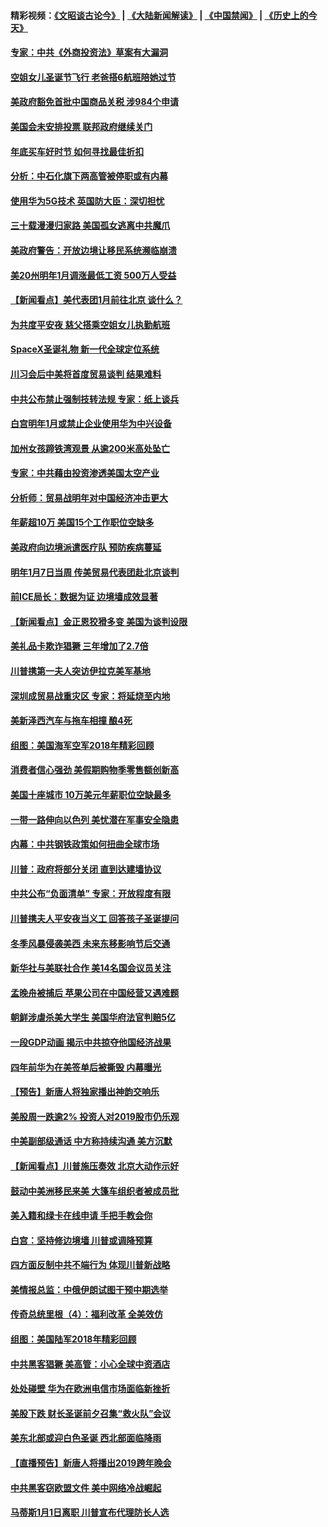 #### 精彩视频：[《文昭谈古论今》](https://github.com/gfw-breaker/wenzhao/blob/master/README.md?t=12280931) | [《大陆新闻解读》](https://github.com/gfw-breaker/ntdtv-comedy/blob/master/README.md?t=12280931) | [《中国禁闻》](https://github.com/gfw-breaker/ntdtv-news/blob/master/README.md?t=12280931) | [《历史上的今天》](https://github.com/gfw-breaker/today-in-history/blob/master/README.md?t=12280931) 

#### [专家：中共《外商投资法》草案有大漏洞](../pages/nsc412/n10936926.md?t=12280931) 

#### [空姐女儿圣诞节飞行 老爸搭6航班陪她过节](../pages/nsc412/n10937569.md?t=12280931) 

#### [美政府豁免首批中国商品关税 涉984个申请](../pages/nsc412/n10937177.md?t=12280931) 

#### [美国会未安排投票 联邦政府继续关门](../pages/nsc412/n10936951.md?t=12280931) 

#### [年底买车好时节 如何寻找最佳折扣](../pages/nsc412/n10936868.md?t=12280931) 

#### [分析：中石化旗下两高管被停职或有内幕](../pages/nsc412/n10936480.md?t=12280931) 

#### [使用华为5G技术 英国防大臣：深切担忧](../pages/nsc412/n10936847.md?t=12280931) 

#### [三十载漫漫归家路 美国孤女逃离中共魔爪](../pages/nsc412/n10936863.md?t=12280931) 

#### [美政府警告：开放边境让移民系统濒临崩溃](../pages/nsc412/n10936858.md?t=12280931) 

#### [美20州明年1月调涨最低工资 500万人受益](../pages/nsc412/n10936813.md?t=12280931) 

#### [【新闻看点】美代表团1月前往北京 谈什么？](../pages/nsc412/n10936420.md?t=12280931) 

#### [为共度平安夜 慈父搭乘空姐女儿执勤航班](../pages/nsc412/n10936619.md?t=12280931) 

#### [SpaceX圣诞礼物 新一代全球定位系统](../pages/nsc412/n10936794.md?t=12280931) 

#### [川习会后中美将首度贸易谈判 结果难料](../pages/nsc412/n10936366.md?t=12280931) 

#### [中共公布禁止强制技转法规 专家：纸上谈兵](../pages/nsc412/n10936522.md?t=12280931) 

#### [白宫明年1月或禁止企业使用华为中兴设备](../pages/nsc412/n10936276.md?t=12280931) 

#### [加州女孩蹄铁湾观景 从逾200米高处坠亡](../pages/nsc412/n10935708.md?t=12280931) 

#### [专家：中共藉由投资渗透美国太空产业](../pages/nsc412/n10935605.md?t=12280931) 

#### [分析师：贸易战明年对中国经济冲击更大](../pages/nsc412/n10934732.md?t=12280931) 

#### [年薪超10万 美国15个工作职位空缺多](../pages/nsc412/n10934753.md?t=12280931) 

#### [美政府向边境派遣医疗队 预防疾病蔓延](../pages/nsc412/n10934482.md?t=12280931) 

#### [明年1月7日当周 传美贸易代表团赴北京谈判](../pages/nsc412/n10934528.md?t=12280931) 

#### [前ICE局长：数据为证 边境墙成效显著](../pages/nsc412/n10934433.md?t=12280931) 

#### [【新闻看点】金正恩狡猾多变 美国为谈判设限](../pages/nsc412/n10934183.md?t=12280931) 

#### [美礼品卡欺诈猖獗 三年增加了2.7倍](../pages/nsc412/n10934218.md?t=12280931) 

#### [川普携第一夫人突访伊拉克美军基地](../pages/nsc412/n10934352.md?t=12280931) 

#### [深圳成贸易战重灾区 专家：将延烧至内地](../pages/nsc412/n10934053.md?t=12280931) 

#### [美新泽西汽车与拖车相撞 酿4死](../pages/nsc412/n10933905.md?t=12280931) 

#### [组图：美国海军空军2018年精彩回顾](../pages/nsc412/n10933462.md?t=12280931) 

#### [消费者信心强劲 美假期购物季零售额创新高](../pages/nsc412/n10932860.md?t=12280931) 

#### [美国十座城市 10万美元年薪职位空缺最多](../pages/nsc412/n10927195.md?t=12280931) 

#### [一带一路伸向以色列 美忧潜在军事安全隐患](../pages/nsc412/n10932712.md?t=12280931) 

#### [内幕：中共钢铁政策如何扭曲全球市场](../pages/nsc412/n10932207.md?t=12280931) 

#### [川普：政府将部分关闭 直到达建墙协议](../pages/nsc412/n10932554.md?t=12280931) 

#### [中共公布“负面清单” 专家：开放程度有限](../pages/nsc412/n10932450.md?t=12280931) 

#### [川普携夫人平安夜当义工 回答孩子圣诞提问](../pages/nsc412/n10932348.md?t=12280931) 

#### [冬季风暴侵袭美西 未来东移影响节后交通](../pages/nsc412/n10932328.md?t=12280931) 

#### [新华社与美联社合作 美14名国会议员关注](../pages/nsc412/n10932196.md?t=12280931) 

#### [孟晚舟被捕后 苹果公司在中国经营又遇难题](../pages/nsc412/n10931515.md?t=12280931) 

#### [朝鲜涉虐杀美大学生 美国华府法官判赔5亿](../pages/nsc412/n10931032.md?t=12280931) 

#### [一段GDP动画 揭示中共掠夺他国经济战果](../pages/nsc412/n10930922.md?t=12280931) 

#### [四年前华为在美签单后被撕毁 内幕曝光](../pages/nsc412/n10930781.md?t=12280931) 

#### [【预告】新唐人将独家播出神韵交响乐](../pages/nsc412/n10912037.md?t=12280931) 

#### [美股周一跌逾2% 投资人对2019股市仍乐观](../pages/nsc412/n10930753.md?t=12280931) 

#### [中美副部级通话 中方称持续沟通 美方沉默](../pages/nsc412/n10930456.md?t=12280931) 

#### [【新闻看点】川普施压奏效 北京大动作示好](../pages/nsc412/n10930510.md?t=12280931) 

#### [鼓动中美洲移民来美 大篷车组织者被成员批](../pages/nsc412/n10930604.md?t=12280931) 

#### [美入籍和绿卡在线申请 手把手教会你](../pages/nsc412/n10930508.md?t=12280931) 

#### [白宫：坚持修边境墙 川普或调降预算](../pages/nsc412/n10930585.md?t=12280931) 

#### [四方面反制中共不端行为 体现川普新战略](../pages/nsc412/n10930171.md?t=12280931) 

#### [美情报总监：中俄伊朗试图干预中期选举](../pages/nsc412/n10930391.md?t=12280931) 

#### [传奇总统里根（4）：福利改革 全美效仿](../pages/nsc412/n10929549.md?t=12280931) 

#### [组图：美国陆军2018年精彩回顾](../pages/nsc412/n10929712.md?t=12280931) 

#### [中共黑客猖獗 美高管：小心全球中资酒店](../pages/nsc412/n10929251.md?t=12280931) 

#### [处处碰壁 华为在欧洲电信市场面临新挫折](../pages/nsc412/n10929057.md?t=12280931) 

#### [美股下跌 财长圣诞前夕召集“救火队”会议](../pages/nsc412/n10928985.md?t=12280931) 

#### [美东北部或迎白色圣诞 西北部面临降雨](../pages/nsc412/n10928688.md?t=12280931) 

#### [【直播预告】新唐人将播出2019跨年晚会](../pages/nsc412/n10921399.md?t=12280931) 

#### [中共黑客窃欧盟文件 美中网络冷战崛起](../pages/nsc412/n10928801.md?t=12280931) 

#### [马蒂斯1月1日离职 川普宣布代理防长人选](../pages/nsc412/n10928618.md?t=12280931) 

